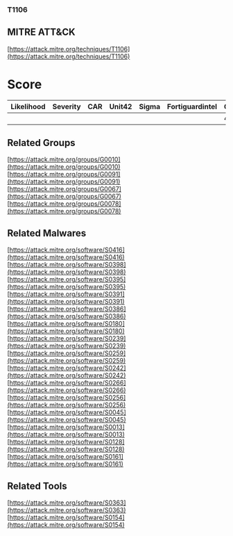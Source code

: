 
### T1106
## MITRE ATT&CK
[https://attack.mitre.org/techniques/T1106](https://attack.mitre.org/techniques/T1106)

# Score

| Likelihood | Severity | CAR | Unit42 | Sigma | Fortiguardintel | Groups | Malwares | Tools |
| ---------- | -------- | --- | ------ | ----- | --------------- | ---  | --- | --- |
 |   |   |   |   |   |   | 4 | 15 | 2 |



## Related Groups

[https://attack.mitre.org/groups/G0010](https://attack.mitre.org/groups/G0010)
[https://attack.mitre.org/groups/G0091](https://attack.mitre.org/groups/G0091)
[https://attack.mitre.org/groups/G0067](https://attack.mitre.org/groups/G0067)
[https://attack.mitre.org/groups/G0078](https://attack.mitre.org/groups/G0078)
[]()


## Related Malwares

[https://attack.mitre.org/software/S0416](https://attack.mitre.org/software/S0416)
[https://attack.mitre.org/software/S0398](https://attack.mitre.org/software/S0398)
[https://attack.mitre.org/software/S0395](https://attack.mitre.org/software/S0395)
[https://attack.mitre.org/software/S0391](https://attack.mitre.org/software/S0391)
[https://attack.mitre.org/software/S0386](https://attack.mitre.org/software/S0386)
[https://attack.mitre.org/software/S0180](https://attack.mitre.org/software/S0180)
[https://attack.mitre.org/software/S0239](https://attack.mitre.org/software/S0239)
[https://attack.mitre.org/software/S0259](https://attack.mitre.org/software/S0259)
[https://attack.mitre.org/software/S0242](https://attack.mitre.org/software/S0242)
[https://attack.mitre.org/software/S0266](https://attack.mitre.org/software/S0266)
[https://attack.mitre.org/software/S0256](https://attack.mitre.org/software/S0256)
[https://attack.mitre.org/software/S0045](https://attack.mitre.org/software/S0045)
[https://attack.mitre.org/software/S0013](https://attack.mitre.org/software/S0013)
[https://attack.mitre.org/software/S0128](https://attack.mitre.org/software/S0128)
[https://attack.mitre.org/software/S0161](https://attack.mitre.org/software/S0161)
[]()


## Related Tools

[https://attack.mitre.org/software/S0363](https://attack.mitre.org/software/S0363)
[https://attack.mitre.org/software/S0154](https://attack.mitre.org/software/S0154)
[]()
